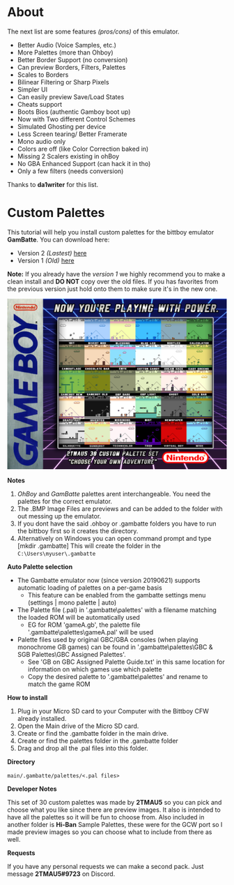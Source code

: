 # About

The next list are some features _(pros/cons)_ of this emulator.

- Better Audio (Voice Samples, etc.)
- More Palettes (more than Ohboy)
- Better Border Support (no conversion)
- Can preview Borders, Filters, Palettes
- Scales to Borders
- Bilinear Filtering or Sharp Pixels
- Simpler UI
- Can easily preview Save/Load States
- Cheats support
- Boots Bios (authentic Gamboy boot up)
- Now with Two different Control Schemes
- Simulated Ghosting per device
- Less Screen tearing/ Better Framerate
- Mono audio only
- Colors are off (like Color Correction baked in)
- Missing 2 Scalers existing in ohBoy
- No GBA Enhanced Support (can hack it in tho)
- Only a few filters (needs conversion)

Thanks to **da1writer** for this list.

# Custom Palettes

This tutorial will help you install custom palettes for the bittboy emulator **GamBatte**. You can download here:
- Version 2 _(Lastest)_ [here](assets/2TMAU5_v2_Updated.zip)
- Version 1 _(Old)_ [here](assets/2TMAU5_Custom_Palettes_for_Gambatte.zip)

**Note:** If you already have the _version 1_ we highly recommend you to make a clean install and **DO NOT** copy over the old files. If you has favorites from the previous version just hold onto them to make sure it's in the new one.

![gambatte-palletes](imgs/58358038-30547880-7e4b-11e9-8e00-0b8f4daf6114.png)

**Notes**
1. _OhBoy_ and _GamBatte_ palettes arent interchangeable. You need the palettes for the correct emulator.
2. The .BMP Image Files are previews and can be added to the folder with out messing up the emulator.
3. If you dont have the said .ohboy or .gambatte folders you have to run the bittboy first so it creates the directory.
4. Alternatively on Windows you can open command prompt and type [mkdir .gambatte] This will create the folder in the `C:\Users\myuser\.gambatte`

**Auto Palette selection**
- The Gambatte emulator now (since version 20190621) supports automatic loading of palettes on a per-game basis 
  - This feature can be enabled from the gambatte settings menu (settings | mono palette | auto)
- The Palette file (.pal) in '.gambatte\palettes' with a filename matching the loaded ROM will be automatically used
  - EG for ROM 'gameA.gb', the palette file '.gambatte\palettes\gameA.pal' will be used
- Palette files used by original GBC/GBA consoles (when playing monochrome GB games) can be found in '.gambatte\palettes\GBC & SGB Palettes\GBC Assigned Palettes\'.
  - See 'GB on GBC Assigned Palette Guide.txt' in this same location for information on which games use which palette
  - Copy the desired palette to '.gambatte\palettes' and rename to match the game ROM

**How to install**
1. Plug in your Micro SD card to your Computer with the Bittboy CFW already installed.
2. Open the Main drive of the Micro SD card.
3. Create or find the .gambatte folder in the main drive.
4. Create or find the palettes folder in the .gambatte folder
5. Drag and drop all the .pal files into this folder.

**Directory**

`main/.gambatte/palettes/<.pal files>`

**Developer Notes**

This set of 30 custom palettes was made by **2TMAU5** so you can pick and choose what you like since there are preview images.
It also is intended to have all the palettes so it will be fun to choose from. Also included in another folder is **Hi-Ban** Sample Palettes, these were for the GCW port so I made preview images so you can choose what to include from there as well.

**Requests**

If you have any personal requests we can make a second pack. Just message **2TMAU5#9723** on Discord.